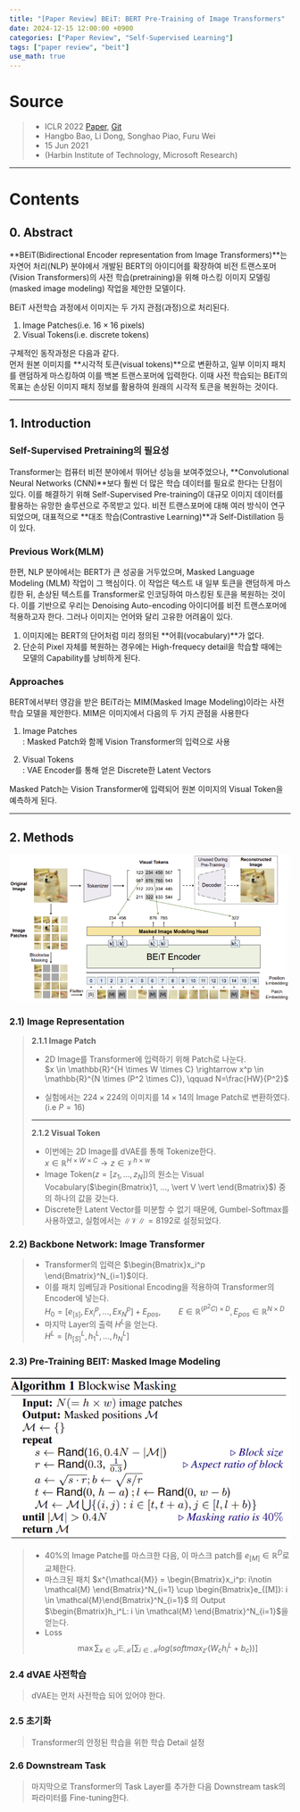 ```yaml
---
title: "[Paper Review] BEiT: BERT Pre-Training of Image Transformers"
date: 2024-12-15 12:00:00 +0900
categories: ["Paper Review", "Self-Supervised Learning"]
tags: ["paper review", "beit"]
use_math: true
---
```


# Source

> - ICLR 2022 [Paper](https://arxiv.org/pdf/2106.08254), [Git](https://github.com/microsoft/unilm/tree/master/beit)<br>
> - Hangbo Bao, Li Dong, Songhao Piao, Furu Wei <br>
> - 15 Jun 2021<br>
> - (Harbin Institute of Technology, Microsoft Research)

---
# Contents
## 0. Abstract

**BEiT(Bidirectional Encoder representation from Image Transformers)**는 자연어 처리(NLP) 분야에서 개발된 BERT의 아이디어를 확장하여 비전 트랜스포머(Vision Transformers)의 사전 학습(pretraining)을 위해 마스킹 이미지 모델링(masked image modeling) 작업을 제안한 모델이다.

BEiT 사전학습 과정에서 이미지는 두 가지 관점(과정)으로 처리된다.
1. Image Patches(i.e. $16 \times 16$ pixels)
2. Visual Tokens(i.e. discrete tokens)

구체적인 동작과정은 다음과 같다.<br>
먼저 원본 이미지를 **시각적 토큰(visual tokens)**으로 변환하고, 일부 이미지 패치를 랜덤하게 마스킹하여 이를 백본 트랜스포머에 입력한다. 이때 사전 학습되는 BEiT의 목표는 손상된 이미지 패치 정보를 활용하여 원래의 시각적 토큰을 복원하는 것이다.

---
## 1. Introduction

### Self-Supervised Pretraining의 필요성
Transformer는 컴퓨터 비전 분야에서 뛰어난 성능을 보여주었으나, **Convolutional Neural Networks (CNN)**보다 훨씬 더 많은 학습 데이터를 필요로 한다는 단점이 있다. 이를 해결하기 위해 Self-Supervised Pre-training이 대규모 이미지 데이터를 활용하는 유망한 솔루션으로 주목받고 있다. 비전 트랜스포머에 대해 여러 방식이 연구되었으며, 대표적으로 **대조 학습(Contrastive Learning)**과 Self-Distillation 등이 있다.

### Previous Work(MLM)
한편, NLP 분야에서는 BERT가 큰 성공을 거두었으며, Masked Language Modeling (MLM) 작업이 그 핵심이다. 이 작업은 텍스트 내 일부 토큰을 랜덤하게 마스킹한 뒤, 손상된 텍스트를 Transformer로 인코딩하여 마스킹된 토큰을 복원하는 것이다. 이를 기반으로 우리는 Denoising Auto-encoding 아이디어를 비전 트랜스포머에 적용하고자 한다. 그러나 이미지는 언어와 달리 고유한 어려움이 있다.

1. 이미지에는 BERT의 단어처럼 미리 정의된 **어휘(vocabulary)**가 없다.
2. 단순히 Pixel 자체를 복원하는 경우에는 High-frequecy detail을 학습할 때에는 모델의 Capability를 낭비하게 된다.

### Approaches
BERT에서부터 영감을 받은 BEiT라는 MIM(Masked Image Modeling)이라는 사전 학습 모델을 제안한다. MIM은 이미지에서 다음의 두 가지 관점을 사용한다
1. Image Patches<br>
: Masked Patch와 함께 Vision Transformer의 입력으로 사용

2. Visual Tokens<br>
: VAE Encoder를 통해 얻은 Discrete한 Latent Vectors

Masked Patch는 Vision Transformer에 입력되어 원본 이미지의 Visual Token을 예측하게 된다.

---
## 2. Methods

![alt text](/assets/img/post/paper_review/beit.png)

### 2.1) Image Representation

> **2.1.1 Image Patch**
>
> - 2D Image를 Transformer에 입력하기 위해 Patch로 나눈다.<br>
>  $x \in \mathbb{R}^{H \times W \times C} \rightarrow x^p \in \mathbb{R}^{N \times (P^2 \times C)}, \qquad N=\frac{HW}{P^2}$
>
> - 실험에서는 $224 \times 224$의 이미지를 $14 \times 14$의 Image Patch로 변환하였다. (i.e $P=16$)
> 
> ---
> **2.1.2 Visual Token**
>
> - 이번에는 2D Image를 dVAE를 통해 Tokenize한다.<br>
>  $x \in \mathbb{R}^{H \times W \times C} \rightarrow z \in \mathcal{V}^{h \times w}$
> - Image Token($z=[z_1, ..., z_N]$)의 원소는 Visual Vocabulary($\begin{Bmatrix}1, ..., \vert V \vert \end{Bmatrix}$) 중의 하나의 값을 갖는다.
> - Discrete한 Latent Vector를 미분할 수 없기 때문에, Gumbel-Softmax를 사용하였고, 실험에서는 $\|\mathcal{V}\| = 8192$로 설정되었다.

### 2.2) Backbone Network: Image Transformer

> - Transformer의 입력은 $\begin{Bmatrix}x_i^p \end{Bmatrix}^N_{i=1}$이다.
> - 이를 패치 임베딩과 Positional Encoding을 적용하여 Transformer의 Encoder에 넣는다.<br>
> $H_0 = [e_{[s]}, Ex_i^p, ..., Ex_N^p] + E_{pos}, \qquad E\in \mathbb{R}^{(P^2C)\times D}, E_{pos} \in \mathbb{R}^{N \times D}$
> - 마지막 Layer의 출력 $H^L$을 얻는다.<br>
> $H^L = [h^L_{[S]}, h^L_1, ..., h^L_N]$

### 2.3) Pre-Training BEIT: Masked Image Modeling

![alt text](/assets/img/post/paper_review/beit_algorithm.png)

> - 40%의 Image Patche를 마스크한 다음, 이 마스크 patch를 $e_{[M]} \in \mathbb{R}^D$로 교체한다.
> - 마스크된 패치 $x^{\mathcal{M}} = \begin{Bmatrix}x_i^p: i\notin \mathcal{M} \end{Bmatrix}^N_{i=1} \cup \begin{Bmatrix}e_{[M]}: i \in \mathcal{M}\end{Bmatrix}^N_{i=1}$ 의 Output $\begin{Bmatrix}h_i^L: i \in \mathcal{M} \end{Bmatrix}^N_{i=1}$을 얻는다.
> - Loss<br>
> $$\max \sum_{x \in \mathcal{D}} \mathbb{E}_\mathcal{M} [\sum_{i\in \mathcal{M}} log (softmax_{z'}(W_ch_i^L + b_c))]$$

### 2.4 dVAE 사전학습

> dVAE는 먼저 사전학습 되어 있어야 한다.

### 2.5 초기화

> Transformer의 안정된 학습을 위한 학습 Detail 설정

### 2.6 Downstream Task

> 마지막으로 Transformer의 Task Layer를 추가한 다음 Downstream task의 파라미터를 Fine-tuning한다.